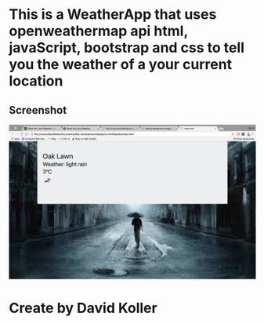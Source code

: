 This is a WeatherApp that uses openweathermap api html, javaScript, bootstrap and css to tell you the weather of a your current location
=========================================================================================================================================


## Screenshot
[![IMAGE ALT TEXT HERE](https://github.com/kolldavi/Web-Development/blob/master/displayCurrentWeather/weatherScreenShot.png?raw=true)](http://www.dkoller.com/Web-Development/displayCurrentWeather/index.html)

Create by David Koller
=======================
